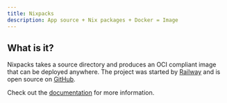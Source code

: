 ```yaml
---
title: Nixpacks
description: App source + Nix packages + Docker = Image
---
```


## What is it?

Nixpacks takes a source directory and produces an OCI compliant image that can be deployed anywhere. The project was started by [Railway](https://railway.app) and is open source on [GitHub](https://github.com/railwayapp/nixpacks).

Check out the [documentation](/docs) for more information.

